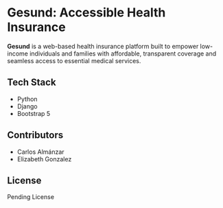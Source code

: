 # Gesund: Accessible Health Insurance


**Gesund** is a web-based health insurance platform built to empower low-income individuals and families with affordable, transparent coverage and seamless access to essential medical services.


## Tech Stack

- Python
- Django
- Bootstrap 5


## Contributors

- Carlos Almánzar
- Elizabeth Gonzalez


## License

Pending License
